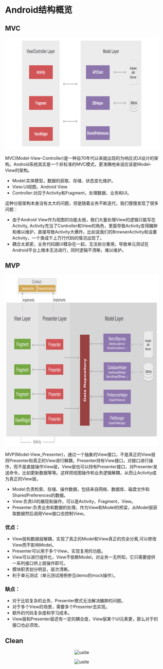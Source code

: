 # Android结构概览

## MVC
<p align="center">
  <img src="https://github.com/chenjishi/TechBlog/blob/master/mvc.png?raw=true" 
  alt="usite" height="369" width="960"/>
</p>

MVC(Model-View-Controller)是一种自70年代以来就出现的为响应式UI设计的架构，Android系统其实是一个非标准的MVC模式，更准确地来说应该是Model-View的架构。

* Model:实体模型，数据的获取、存储、状态变化维护。
* View:UI视图，Android View
* Controller:对应于Activity和Fragment，处理数据、业务和UI。

这种分层架构本身没有太大的问题，但是随着业务不断迭代，我们慢慢发现了很多问题：

* 由于Android View作为视图的功能太弱，我们大量处理View的逻辑只能写在Activity, Activity充当了Controller和View的角色，里面导致Activity变得臃肿和难以维护，直接导致Activity大爆炸，比如说我们的BrowserActivity和设置Activity，一个类成千上万行代码的情况出现了。
* 耦合太紧密，业务代码跟UI糅杂在一起，无法拆分重用，导致单元测试在Android平台上根本无法进行，同时逻辑不清晰，难以维护。

## MVP
<p align="center">
  <img src="https://github.com/chenjishi/TechBlog/blob/master/mvp.png?raw=true" 
  alt="usite" height="562" width="960"/>
</p>

MVP(Model-View_Presenter)，通过一个抽象的View接口，不是真正的View层将Presenter和真正的View进行解耦，Presenter持有View接口，对接口进行操作，而不是直接操作View层，View层也可以持有Presenter接口，对Presenter发送命令，比如更新数据等等。这样把视图操作和业务逻辑解耦，从而让Activity成为真正的View层。
* Model:负责检索、存储、操作数据，包括来自网络、数据库、磁盘文件和SharedPreferences的数据。
* View:负责UI的展现和操作，可以是Activity，Fragment，View。
* Presenter:负责业务和数据的处理，作为View和Model的桥梁，从Model层获取数据然后调用View接口去控制View。

### 优点：
* View层和数据层解耦，实现了真正的Model和View真正的完全分离,可以修改View而不影响Model。
* Presenter可以用于多个View，实现复用的功能。
* View可以进行组件化，View不依赖Model，对业务一无所知，它只需要提供一系列接口供上层操作即可。
* 模块职责划分明显，层次清晰。
* 利于单元测试（单元测试用例参见demo的mock操作）。

### 缺点：
* 对于比较复杂的业务，Presenter模式无法解决臃肿的问题。
* 对于多个View的场景，需要多个Presenter去实现。
* 额外的代码复杂度和学习成本。
* View层和Presenter层还有一定的耦合度，View层某个UI元素更，那么对于的接口也必须改。


## Clean
<p align="center">
  <img src="https://github.com/chenjishi/TechBlog/blob/master/clean_architecture?raw=true" 
  alt="usite" height="653" width="960"/>
</p>
<p align="center">
  <img src="https://github.com/chenjishi/TechBlog/blob/master/clean?raw=true" 
  alt="usite" height="476" width="960"/>
</p>



